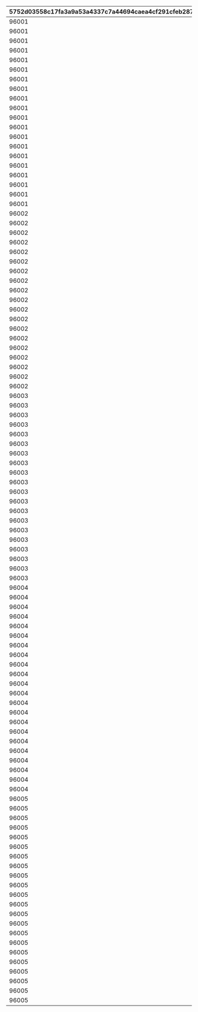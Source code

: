 |5752d03558c17fa3a9a53a4337c7a44694caea4cf291cfeb2873ed60dd4f40ab|57a29cc63fced3886b52b184852c05e6be483f1fb0a845e1f31650cab13fbb65|8221c9f098d23d887ec762af2b478634e47e234095be5162255098dac6581c1d|f69c2462f84a0beef53996b5501a3bc62544510df63be20804f4efaeb37224f9|722f7916ece2733ac44c6be013ab33f493f91e94857f1e85590222e2dda28e09|c6716b3cd5be4aa15c6924a1daad37550c27054c161c28840e16ebb0aee18901|9ecc127041a508f83249ca0c72aa7bf4e2f79d9c3a59413797aed6951527c8dc|7009b0c653fcc7fc52b4959eea44f50df0e30af7b96e30da817c133ac52923f1|
| --- | --- | --- | --- | --- | --- | --- | --- |
|96001|1|21952|20000|1|1|1|2|
|96001|2|21904|10000|1|1|1|2|
|96001|3|41000|10000|1|1|1|2|
|96001|4|31803|2000|5|1|5|2|
|96001|5|31215|1500|5|1|5|2|
|96001|6|31210|1500|5|1|5|2|
|96001|7|31211|1500|5|1|5|2|
|96001|8|90005|1250|5|1|10|2|
|96001|9|140001|500|10|1|20|4|
|96001|10|25001|500|5|1|10|2|
|96001|11|150003|100|5|1|5|4|
|96001|12|150004|130|5|1|5|4|
|96001|13|150005|150|5|1|5|4|
|96001|14|150006|180|5|1|5|4|
|96001|15|150007|200|5|1|5|4|
|96001|16|150008|230|5|1|5|4|
|96001|17|20004|500|100|1|5|2|
|96001|18|22003|200|100|1|5|2|
|96001|19|20004|1000|100|1|0|2|
|96001|20|22003|400|100|1|0|2|
|96002|21|21952|20000|1|2|1|2|
|96002|22|21904|10000|1|2|1|2|
|96002|23|41000|10000|1|2|1|2|
|96002|24|31233|1500|5|2|5|2|
|96002|25|31229|1500|5|2|5|2|
|96002|26|31225|1500|5|2|5|2|
|96002|27|90005|1250|5|2|10|2|
|96002|28|140001|500|10|2|20|4|
|96002|29|25001|500|5|2|10|2|
|96002|30|150003|100|5|2|5|4|
|96002|31|150004|130|5|2|5|4|
|96002|32|150005|150|5|2|5|4|
|96002|33|150006|180|5|2|5|4|
|96002|34|150007|200|5|2|5|4|
|96002|35|150008|230|5|2|5|4|
|96002|36|20004|500|100|2|5|2|
|96002|37|22003|200|100|2|5|2|
|96002|38|20004|1000|100|2|0|2|
|96002|39|22003|400|100|2|0|2|
|96003|40|21952|20000|1|3|1|2|
|96003|41|21905|10000|1|3|1|2|
|96003|42|41000|10000|1|3|1|2|
|96003|43|31805|2000|5|3|5|2|
|96003|44|31240|1500|5|3|5|2|
|96003|45|31238|1500|5|3|5|2|
|96003|46|31236|1500|5|3|5|2|
|96003|47|90005|2500|10|3|5|2|
|96003|48|140001|2500|50|3|5|4|
|96003|49|25001|500|5|3|5|2|
|96003|50|150003|500|30|3|5|4|
|96003|51|150004|650|30|3|5|4|
|96003|52|150005|750|30|3|5|4|
|96003|53|150006|900|30|3|5|4|
|96003|54|150007|1000|30|3|5|4|
|96003|55|150008|1150|30|3|5|4|
|96003|56|20004|2500|500|3|5|2|
|96003|57|22003|1000|500|3|5|2|
|96003|58|20004|1000|100|3|0|2|
|96003|59|22003|400|100|3|0|2|
|96004|60|21952|20000|1|4|1|2|
|96004|61|21905|10000|1|4|1|2|
|96004|62|41000|10000|1|4|2|2|
|96004|63|31807|2000|5|4|5|2|
|96004|64|31245|1500|5|4|5|2|
|96004|65|31248|1500|5|4|5|2|
|96004|66|31250|1500|5|4|5|2|
|96004|67|31091|1500|5|4|5|2|
|96004|68|90005|2500|10|4|5|2|
|96004|69|140001|2500|50|4|10|4|
|96004|70|25001|1000|10|4|10|2|
|96004|71|150003|500|30|4|5|4|
|96004|72|150004|650|30|4|5|4|
|96004|73|150005|750|30|4|5|4|
|96004|74|150006|900|30|4|5|4|
|96004|75|150007|1000|30|4|5|4|
|96004|76|150008|1150|30|4|5|4|
|96004|77|150009|1300|30|4|5|4|
|96004|78|20004|2500|500|4|5|2|
|96004|79|22003|1000|500|4|5|2|
|96004|80|20004|1000|100|4|0|2|
|96004|81|22003|400|100|4|0|2|
|96005|82|25101|20000|1|5|1|2|
|96005|83|21952|20000|1|5|1|2|
|96005|84|21905|10000|1|5|1|2|
|96005|85|41000|10000|1|5|2|2|
|96005|86|31200|1500|5|5|5|2|
|96005|87|31253|1500|5|5|5|2|
|96005|88|31255|1500|5|5|5|2|
|96005|89|31256|1500|5|5|5|2|
|96005|90|90005|2500|10|5|5|2|
|96005|91|140001|2500|50|5|10|4|
|96005|92|25001|1000|10|5|10|2|
|96005|93|150003|500|30|5|5|4|
|96005|94|150004|650|30|5|5|4|
|96005|95|150005|750|30|5|5|4|
|96005|96|150006|900|30|5|5|4|
|96005|97|150007|1000|30|5|5|4|
|96005|98|150008|1150|30|5|5|4|
|96005|99|150009|1300|30|5|5|4|
|96005|100|20004|2500|500|5|5|2|
|96005|101|22003|1000|500|5|5|2|
|96005|102|20004|1000|100|5|0|2|
|96005|103|22003|400|100|5|0|2|